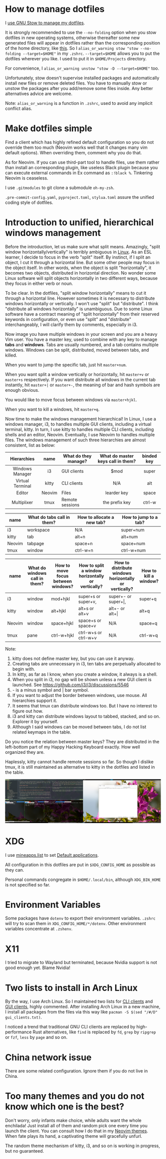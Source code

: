 # How to manage dotfiles

I [use GNU Stow to manage my dotfiles](http://brandon.invergo.net/news/2012-05-26-using-gnu-stow-to-manage-your-dotfiles.html).

It is strongly recommended to use the `--no-folding` option when you stow dotfiles in new operating systems, otherwise thereafter some new generated files will appear in dotfiles rather than the corresponding position of the home directory, like [this](https://superuser.com/questions/1632928/gnu-stow-only-symlink-files-not-directories).
So I `alias_or_warning stow "stow --no-folding --target=$HOME"` in my `.zshrc`.
`--target=$HOME` allows you to put the dotfiles wherever you like. I used to put it in `$HOME/Projects` directory.

For convenience, I `alias_or_warning unstow "stow -D --target=$HOME"` too.

Unfortunately, stow doesn't supervise installed packages and automatically install new files or remove deleted files. You have to manually stow or unstow the packages after you add/remove some files inside. Any better alternatives advice are welcome.

Note: `alias_or_warning` is a function in `.zshrc`, used to avoid any implicit conflict alias.

# Make dotfiles simple

Find a client which has highly refined default configuration so you do not override them too much (Neovim works well that it changes many vim default options). When overriding them, comment why you do that.

As for Neovim. If you can use third-part tool to handle files, use them rather than install an corresponding plugin, like useless Black plugin because you can execute external commands in Ex command as `:!black %`. Tinkering Neovim is ceaseless.

I use `.gitmodules` to git clone a submodule `oh-my-zsh`.

`.pre-commit-config.yaml`, `pyproject.toml`, `stylua.toml` assure the unified coding style of dotfiles.

# Introduction to unified, hierarchical windows management

Before the introduction, let us make sure what split means. Amazingly, "split window horizontally/vertically" is terribly ambiguous in [Linux](https://english.stackexchange.com/q/293520/355018). As an ESL learner, I decide to focus in the verb "split" itself. By instinct, if I split an object, I cut it through a horizontal line. But some other people may focus in the object itself. In other words, when the object is split "horizontally", it becomes two objects, distributed in horizontal direction. No wonder some Linux software will split objects horizontally in two different ways, because they focus in either verb or noun.

To be clear. In the dotfiles, "split window horizontally" means to cut it through a horizontal line. However sometimes it is necessary to distribute windows horizontally or vertically. I won't use "split" but "distribute". I think "distribute all windows horizontally" is unambiguous. Due to some Linux software have a contract meaning of "split horizontally" from their reserved keywords in configuration, or even use "split" and "distribute" interchangeably, I will clarify them by comments, especially in i3.

Now image you have multiple windows in your screen and you are a heavy Vim user. You have a master key, used to combine with any key to manage **tabs** and **windows**. Tabs are usually numbered, and a tab contains multiple windows. Windows can be split, distributed, moved between tabs, and killed.

When you want to jump the specific tab, just hit `master+num`.

When you want split a window vertically or horizontally, hit `master+v` or `master+s` respectively. If you want distribute all windows in the current tab instantly, hit `master+|` or `master+-`, the meaning of bar and hash symbols are enough obvious.

You would like to move focus between windows via `master+hjkl`.

When you want to kill a windows, hit `master+q`.

Now time to make the windows management hierarchical! In Linux, I use a windows manager, i3, to handles multiple GUI clients, including a virtual terminal, kitty. In turn, I use kitty to handles multiple CLI clients, including shells and an editor, Neovim. Eventually, I use Neovim to handles multiple files. The windows management of such three hierarchies are almost consistent, list as below:

|    Hierarchies   |  name  | What do they manage? | What do master keys call in them? | binded key |
|:----------------:|:------:|----------------------|:---------------------------------:|:----------:|
| Windows Manager  | i3     | GUI clients          | $mod                              | super      |
| Virtual Terminal | kitty  | CLI clients          | N/A                               | alt        |
| Editor           | Neovim | Files                | learder key                       | space      |
| Multiplixer      | tmux   | Remote sessions      | the prefix key                    | ctrl-w     |

| name   | What do tabs call in them? | How to allocate a new tab? | How to jump to a tab? |
|--------|----------------------------|----------------------------|-----------------------|
| i3     | workspace                  | N/A                        | super+num             |
| kitty  | tab                        | alt+n                      | alt+num               |
| Neovim | tabpage                    | space+n                    | space+num             |
| tmux   | window                     | ctrl-w+n                   | ctrl-w+num            |

| name   | What do windows call in them? | How to move focus between windows? | How to split a window horizontally or vertically? | How to distribute windows horizontally or vertically? | How to kill a window? |
|--------|-------------------------------|------------------------------------|---------------------------------------------------|-------------------------------------------------------|-----------------------|
| i3     | window                        | mod+hjkl                           | super+s or super+v,                               | super+- or super+\|,                                  | super+q               |
| kitty  | window                        | alt+hjkl                           | alt+s or alt+v                                    | alt+- or alt+\|                                       | alt+q                 |
| Neovim | window                        | space+hjkl                         | space+s or space+v                                | N/A                                                   | space+q               |
| tmux   | pane                          | ctrl-w+hjkl                        | ctrl-w+s or ctrl-w+v                              | N/A                                                   | ctrl-w+q              |

Note:

1. kitty does not define master key, but you can use it anyway.
2. Creating tabs are unnecessary in i3, ten tabs are perpetually allocated to begin with.
3. In kitty, as far as I know, when you create a window, it always is a shell.
4. When you split in i3, no gap will be shown unless a new GUI client is launched. See https://github.com/i3/i3/discussions/5546
5. \- is a minus symbol and | bar symbol.
6. If you want to adjust the border between windows, use mouse. All hierarchies support it.
7. It seems that tmux can distribute windows too. But I have no interest to figure out how.
8. i3 and kitty can distribute windows layout to tabbed, stacked, and so on. Explorer it by yourself.
9. Although I said windows can be moved between tabs, I do not list related keymaps in the table.

Do you notice the relation between master keys? They are distributed in the left-bottom part of my Happy Hacking Keyboard exactly. How well organized they are.

Haplessly, kitty cannot handle remote sessions so far. So though I dislike tmux, it is still maintained as alternative to kitty in the dotfiles and listed in the table.

![Here is the demonstration.](demo.png)

# XDG

I use [mineapps.list](https://wiki.archlinux.org/title/XDG_MIME_Applications) to set [Default applications](https://wiki.archlinux.org/index.php/Default_applications).

All configuration in this dotfiles are put in `$XDG_CONFIG_HOME` as possible as they can.

Personal commands congregate in `$HOME/.local/bin`, although `XDG_BIN_HOME` is not specified so far.

# Environment Variables

Some packages have `dotenv` to export their environment variables. `.zshrc` will try to scan them in `XDG_CONFIG_HOME/*/dotenv`. Other environment variables concentrate at `.zshenv`.

# X11

I tried to migrate to Wayland but terminated, because Nvidia support is not good enough yet. Blame Nvidia!

# Two lists to install in Arch Linux

By the way, I use Arch Linux. So I maintained two lists for [CLI clients](cli_clients.txt) and [GUI clients](gui_clients.txt), highly commented. After installing Arch Linux in a new machine, I install all packages from the files via this way like `pacman -S $(sed "/#/D" gui_clients.txt)`.

I noticed a trend that traditional GNU CLI clients are replaced by high-performance Rust alternatives, like `find` is replaced by `fd`, `grep` by `ripgrep` or `fzf`, `less` by `page` and so on.

# China network issue

There are some related configuration. Ignore them if you do not live in China.

# Too many themes and you do not know which one is the best?

Don't worry, only infants make choice, while adults want the whole enchilada! Just install all of them and random pick one every time you launch the client. You can consult how I do that in my [Neovim themes](Neovim/.config/nvim/lua/plugins/themes.lua). When fate plays its hand, a captivating theme will gracefully unfurl.

The random theme mechanism of kitty, i3, and so on is working in progress, but no guaranteed.
